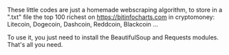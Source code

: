 These little codes are just a homemade webscraping algorithm, to store in a ".txt" file the top 100 richest on https://bitinfocharts.com in cryptomoney: Litecoin, Dogecoin, Dashcoin, Reddcoin, Blackcoin ...

To use it, you just need to install the BeautifulSoup and Requests modules. That's all you need.
